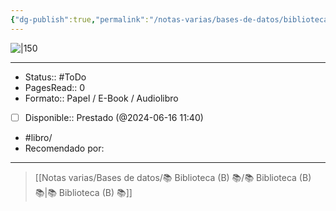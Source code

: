 ```yaml
---
{"dg-publish":true,"permalink":"/notas-varias/bases-de-datos/biblioteca-b/b-el-arte-de-no-amargarse-la-vida/"}
---
```



![|150](http://books.google.com/books/content?id=SeA7uAAACAAJ&printsec=frontcover&img=1&zoom=1&source=gbs_api)

---

- Status:: #ToDo 
- PagesRead:: 0 
- Formato:: Papel / E-Book / Audiolibro
- [ ] Disponible:: Prestado (@2024-06-16 11:40)
- #libro/
- Recomendado por: 

---

> [[Notas varias/Bases de datos/📚 Biblioteca (B) 📚/📚 Biblioteca (B) 📚\|📚 Biblioteca (B) 📚]]